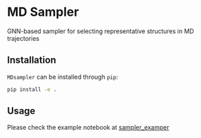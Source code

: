 # MD Sampler
GNN-based sampler for selecting representative structures in MD trajectories
## Installation

`MDsampler` can be installed through `pip`:

```sh
pip install -e .
```

## Usage
Please check the example notebook at
[sampler_examper](https://github.com/BowenD-UCB/MDsampler/blob/main/sampler_example.ipynb)

